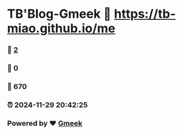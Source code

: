 # TB'Blog-Gmeek :link: https://tb-miao.github.io/me 
### :page_facing_up: [2](https://tb-miao.github.io/me/tag.html) 
### :speech_balloon: 0 
### :hibiscus: 670 
### :alarm_clock: 2024-11-29 20:42:25 
### Powered by :heart: [Gmeek](https://github.com/Meekdai/Gmeek)
